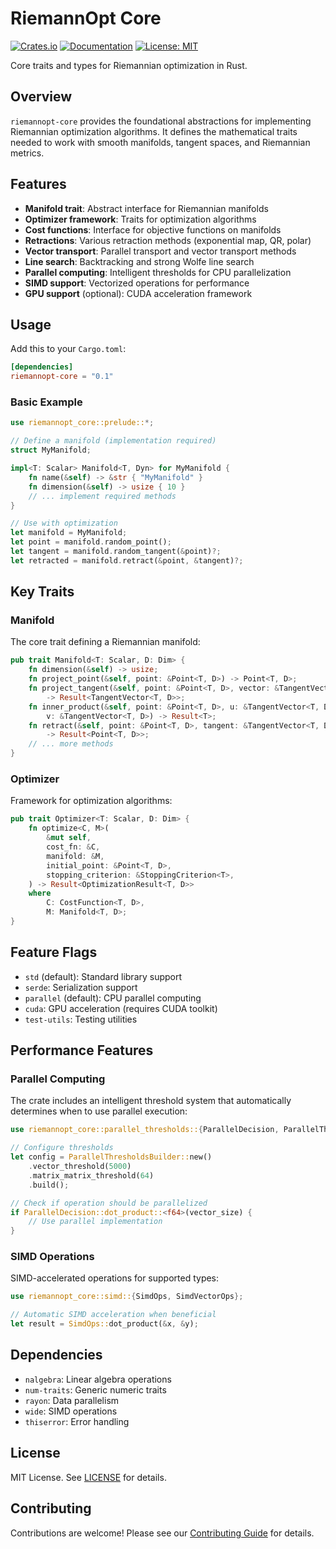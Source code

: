 # RiemannOpt Core

[![Crates.io](https://img.shields.io/crates/v/riemannopt-core.svg)](https://crates.io/crates/riemannopt-core)
[![Documentation](https://docs.rs/riemannopt-core/badge.svg)](https://docs.rs/riemannopt-core)
[![License: MIT](https://img.shields.io/badge/License-MIT-yellow.svg)](https://opensource.org/licenses/MIT)

Core traits and types for Riemannian optimization in Rust.

## Overview

`riemannopt-core` provides the foundational abstractions for implementing Riemannian optimization algorithms. It defines the mathematical traits needed to work with smooth manifolds, tangent spaces, and Riemannian metrics.

## Features

- **Manifold trait**: Abstract interface for Riemannian manifolds
- **Optimizer framework**: Traits for optimization algorithms
- **Cost functions**: Interface for objective functions on manifolds
- **Retractions**: Various retraction methods (exponential map, QR, polar)
- **Vector transport**: Parallel transport and vector transport methods
- **Line search**: Backtracking and strong Wolfe line search
- **Parallel computing**: Intelligent thresholds for CPU parallelization
- **SIMD support**: Vectorized operations for performance
- **GPU support** (optional): CUDA acceleration framework

## Usage

Add this to your `Cargo.toml`:

```toml
[dependencies]
riemannopt-core = "0.1"
```

### Basic Example

```rust
use riemannopt_core::prelude::*;

// Define a manifold (implementation required)
struct MyManifold;

impl<T: Scalar> Manifold<T, Dyn> for MyManifold {
    fn name(&self) -> &str { "MyManifold" }
    fn dimension(&self) -> usize { 10 }
    // ... implement required methods
}

// Use with optimization
let manifold = MyManifold;
let point = manifold.random_point();
let tangent = manifold.random_tangent(&point)?;
let retracted = manifold.retract(&point, &tangent)?;
```

## Key Traits

### Manifold

The core trait defining a Riemannian manifold:

```rust
pub trait Manifold<T: Scalar, D: Dim> {
    fn dimension(&self) -> usize;
    fn project_point(&self, point: &Point<T, D>) -> Point<T, D>;
    fn project_tangent(&self, point: &Point<T, D>, vector: &TangentVector<T, D>) 
        -> Result<TangentVector<T, D>>;
    fn inner_product(&self, point: &Point<T, D>, u: &TangentVector<T, D>, 
        v: &TangentVector<T, D>) -> Result<T>;
    fn retract(&self, point: &Point<T, D>, tangent: &TangentVector<T, D>) 
        -> Result<Point<T, D>>;
    // ... more methods
}
```

### Optimizer

Framework for optimization algorithms:

```rust
pub trait Optimizer<T: Scalar, D: Dim> {
    fn optimize<C, M>(
        &mut self,
        cost_fn: &C,
        manifold: &M,
        initial_point: &Point<T, D>,
        stopping_criterion: &StoppingCriterion<T>,
    ) -> Result<OptimizationResult<T, D>>
    where
        C: CostFunction<T, D>,
        M: Manifold<T, D>;
}
```

## Feature Flags

- `std` (default): Standard library support
- `serde`: Serialization support
- `parallel` (default): CPU parallel computing
- `cuda`: GPU acceleration (requires CUDA toolkit)
- `test-utils`: Testing utilities

## Performance Features

### Parallel Computing

The crate includes an intelligent threshold system that automatically determines when to use parallel execution:

```rust
use riemannopt_core::parallel_thresholds::{ParallelDecision, ParallelThresholdsBuilder};

// Configure thresholds
let config = ParallelThresholdsBuilder::new()
    .vector_threshold(5000)
    .matrix_matrix_threshold(64)
    .build();

// Check if operation should be parallelized
if ParallelDecision::dot_product::<f64>(vector_size) {
    // Use parallel implementation
}
```

### SIMD Operations

SIMD-accelerated operations for supported types:

```rust
use riemannopt_core::simd::{SimdOps, SimdVectorOps};

// Automatic SIMD acceleration when beneficial
let result = SimdOps::dot_product(&x, &y);
```

## Dependencies

- `nalgebra`: Linear algebra operations
- `num-traits`: Generic numeric traits
- `rayon`: Data parallelism
- `wide`: SIMD operations
- `thiserror`: Error handling

## License

MIT License. See [LICENSE](../../LICENSE) for details.

## Contributing

Contributions are welcome! Please see our [Contributing Guide](../../CONTRIBUTING.md) for details.